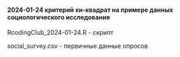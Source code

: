 #### 2024-01-24 критерий хи-квадрат на примере данных социологического исследования
RcodingClub_2024-01-24.R - скрипт

social_survey.csv - первичные данные опросов
